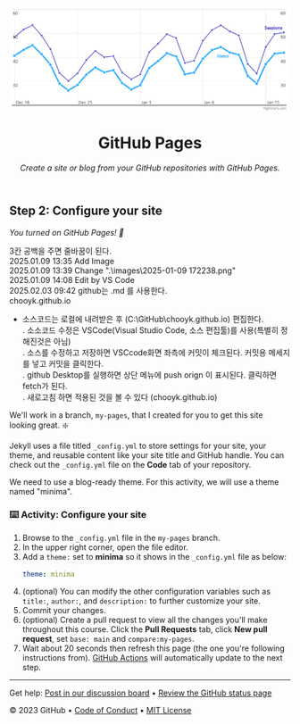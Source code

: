 <header>

<!--
  <<< Author notes: Course header >>>
  Include a 1280×640 image, course title in sentence case, and a concise description in emphasis.
  In your repository settings: enable template repository, add your 1280×640 social image, auto delete head branches.
  Add your open source license, GitHub uses MIT license.
-->
<img src=".\images\2025-01-09 172238.png" style="zoom:75%;" />

# GitHub Pages

_Create a site or blog from your GitHub repositories with GitHub Pages._

</header>

<!--
  <<< Author notes: Step 2 >>>
  Start this step by acknowledging the previous step.
  Define terms and link to docs.github.com.
  Historic note: previous version checked for empty pull request, changed to the correct theme `minima`.
-->

## Step 2: Configure your site

_You turned on GitHub Pages! :tada:_

3칸 공백을 주면 줄바꿈이 된다.   
2025.01.09 13:35 Add Image   
2025.01.09 13:39 Change ".\images\2025-01-09 172238.png"   
2025.01.09 14:08 Edit by VS Code   
2025.02.03 09:42 github는 .md 를 사용한다.   
chooyk.github.io   
- 소스코드는 로컬에 내려받은 후 (C:\GitHub\chooyk.github.io) 편집한다.   
   . 소소코드 수정은 VSCode(Visual Studio Code, 소스 편집툴)를 사용(특별히 정해진것은 아님)   
   . 소스를 수정하고 저장하면 VSCcode화면 좌측에 커밋이 체크된다. 커밋용 메세지를 넣고 커밋을 클릭한다.   
   . github Desktop를 실행하면 상단 메뉴에 push orign 이 표시된다. 클릭하면 fetch가 된다.   
   . 새로고침 하면 적용된 것을 볼 수 있다 (chooyk.github.io)    

We'll work in a branch, `my-pages`, that I created for you to get this site looking great. :sparkle:

Jekyll uses a file titled `_config.yml` to store settings for your site, your theme, and reusable content like your site title and GitHub handle. You can check out the `_config.yml` file on the **Code** tab of your repository.

We need to use a blog-ready theme. For this activity, we will use a theme named "minima".

### :keyboard: Activity: Configure your site

1. Browse to the `_config.yml` file in the `my-pages` branch.
1. In the upper right corner, open the file editor.
1. Add a `theme:` set to **minima** so it shows in the `_config.yml` file as below:
   ```yml
   theme: minima
   ```
1. (optional) You can modify the other configuration variables such as `title:`, `author:`, and `description:` to further customize your site.
1. Commit your changes.
1. (optional) Create a pull request to view all the changes you'll make throughout this course. Click the **Pull Requests** tab, click **New pull request**, set `base: main` and `compare:my-pages`.
1. Wait about 20 seconds then refresh this page (the one you're following instructions from). [GitHub Actions](https://docs.github.com/en/actions) will automatically update to the next step.

<footer>

<!--
  <<< Author notes: Footer >>>
  Add a link to get support, GitHub status page, code of conduct, license link.
-->

---

Get help: [Post in our discussion board](https://github.com/orgs/skills/discussions/categories/github-pages) &bull; [Review the GitHub status page](https://www.githubstatus.com/)

&copy; 2023 GitHub &bull; [Code of Conduct](https://www.contributor-covenant.org/version/2/1/code_of_conduct/code_of_conduct.md) &bull; [MIT License](https://gh.io/mit)

</footer>
